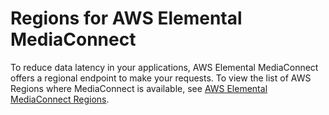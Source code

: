 # Regions for AWS Elemental MediaConnect<a name="what-is-regions"></a>

To reduce data latency in your applications, AWS Elemental MediaConnect offers a regional endpoint to make your requests\. To view the list of AWS Regions where MediaConnect is available, see [AWS Elemental MediaConnect Regions](https://docs.aws.amazon.com/general/latest/gr/rande.html#mediaconnect_region)\.